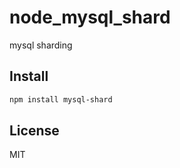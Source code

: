 node_mysql_shard
================

mysql sharding

## Install

```bash
npm install mysql-shard
```

## License

MIT
